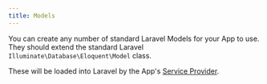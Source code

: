 ```yaml
---
title: Models
---
```


You can create any number of standard Laravel Models for your App to use. They should extend the standard Laravel `Illuminate\Database\Eloquent\Model` class.

These will be loaded into Laravel by the App's [Service Provider](service-provider).